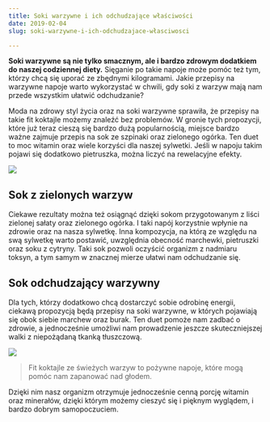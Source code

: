 ```yaml
---
title: Soki warzywne i ich odchudzające właściwości
date: 2019-02-04
slug: soki-warzywne-i-ich-odchudzajace-własciwosci

---
```

**Soki warzywne są nie tylko smacznym, ale i bardzo zdrowym dodatkiem do naszej codziennej diety.** Sięganie po takie napoje może pomóc też tym, którzy chcą się uporać ze zbędnymi kilogramami. Jakie przepisy na warzywne napoje warto wykorzystać w chwili, gdy soki z warzyw mają nam przede wszystkim ułatwić odchudzanie?  
  
Moda na zdrowy styl życia oraz na soki warzywne sprawiła, że przepisy na takie fit koktajle możemy znaleźć bez problemów. W gronie tych propozycji, które już teraz cieszą się bardzo dużą popularnością, miejsce bardzo ważne zajmuje przepis na sok ze szpinaki oraz zielonego ogórka. Ten duet to moc witamin oraz wiele korzyści dla naszej sylwetki. Jeśli w napoju takim pojawi się dodatkowo pietruszka, można liczyć na rewelacyjne efekty. 

![](/zielony_sok_warzywny.jpg)

## Sok z zielonych warzyw

Ciekawe rezultaty można też osiągnąć dzięki sokom przygotowanym z liści zielonej sałaty oraz zielonego ogórka. I taki napój korzystnie wpłynie na zdrowie oraz na nasza sylwetkę. Inna kompozycja, na którą ze względu na swą sylwetkę warto postawić, uwzględnia obecność marchewki, pietruszki oraz soku z cytryny. Taki sok pozwoli oczyścić organizm z nadmiaru toksyn, a tym samym w znacznej mierze ułatwi nam odchudzanie się. 

## Sok odchudzający warzywny

Dla tych, którzy dodatkowo chcą dostarczyć sobie odrobinę energii, ciekawą propozycją będą przepisy na soki warzywne, w których pojawiają się obok siebie marchew oraz burak. Ten duet pomoże nam zadbać o zdrowie, a jednocześnie umożliwi nam prowadzenie jeszcze skuteczniejszej walki z niepożądaną tkanką tłuszczową.

![](/odchudzajacy_sok_warzywny.jpg)

> Fit koktajle ze świeżych warzyw to pożywne napoje, które mogą pomóc nam zapanować nad głodem. 

Dzięki nim nasz organizm otrzymuje jednocześnie cenną porcję witamin oraz minerałów, dzięki którym możemy cieszyć się i pięknym wyglądem, i bardzo dobrym samopoczuciem.